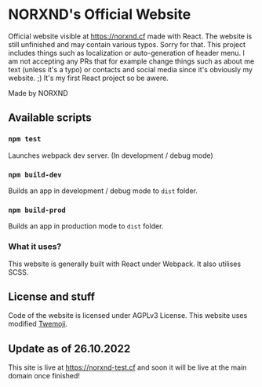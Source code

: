 # NORXND's Official Website

Official website visible at https://norxnd.cf made with React.
The website is still unfinished and may contain various typos. Sorry for that.
This project includes things such as localization or auto-generation of header menu.
I am not accepting any PRs that for example change things such as about me text (unless it's a typo) or contacts and social media since it's obviously my website. ;)
It's my first React project so be awere.

Made by NORXND

## Available scripts

### `npm test`

Launches webpack dev server. (In development / debug mode)

### `npm build-dev`

Builds an app in development / debug mode to `dist` folder.

### `npm build-prod`

Builds an app in production mode to `dist` folder.

### What it uses?

This website is generally built with React under Webpack.
It also utilises SCSS.

## License and stuff

Code of the website is licensed under AGPLv3 License.
This website uses modified [Twemoji](https://twemoji.twitter.com/).

## Update as of 26.10.2022

This site is live at https://norxnd-test.cf and soon it will be live at the main domain once finished!

